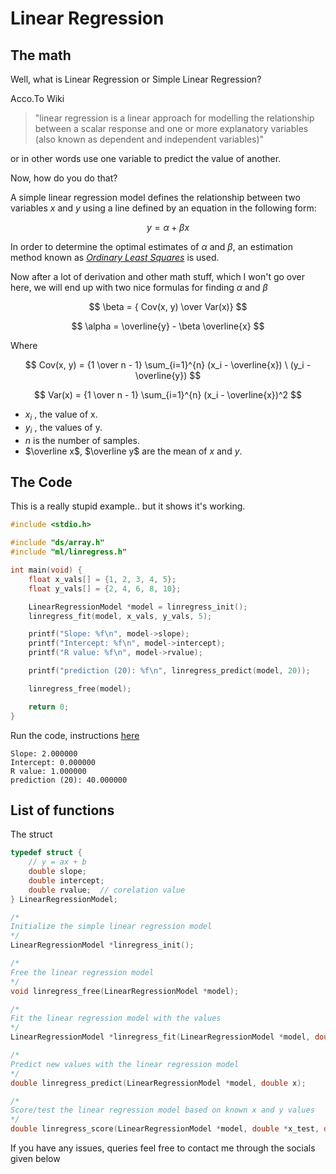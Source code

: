 # Linear Regression

## The math

Well, what is Linear Regression or Simple Linear Regression?

Acco.To Wiki

> "linear regression is a linear approach for modelling the relationship between a scalar response and one or more explanatory variables (also known as dependent and independent variables)"

or in other words use one variable to predict the value of another.

Now, how do you do that?

A simple linear regression model defines the relationship between two variables $x$ and $y$
using a line defined by an equation in the following form:

$$
y = \alpha + \beta x
$$

In order to determine the optimal estimates of $\alpha$ and $\beta$, an estimation method known
as [_Ordinary Least Squares_](https://en.wikipedia.org/wiki/Ordinary_least_squares#Simple_linear_regression_model) is used.

Now after a lot of derivation and other math stuff, which I won't go over here, we will end up
with two nice formulas for finding $\alpha$ and $\beta$

$$
\beta = { Cov(x, y) \over Var(x)}
$$

$$
\alpha = \overline{y} - \beta \overline{x}
$$

Where

$$
Cov(x, y) = {1 \over n - 1} \sum_{i=1}^{n} (x_i - \overline{x}) \ (y_i - \overline{y})
$$

$$
Var(x) = {1 \over n - 1} \sum_{i=1}^{n} (x_i - \overline{x})^2
$$

- $x_i$ , the value of x.
- $y_i$ , the values of y.
- $n$ is the number of samples.
- $\overline x$, $\overline y$ are the mean of $x$ and $y$.

## The Code

This is a really stupid example.. but it shows it's working.

```c
#include <stdio.h>

#include "ds/array.h"
#include "ml/linregress.h"

int main(void) {
    float x_vals[] = {1, 2, 3, 4, 5};
    float y_vals[] = {2, 4, 6, 8, 10};

    LinearRegressionModel *model = linregress_init();
    linregress_fit(model, x_vals, y_vals, 5);

    printf("Slope: %f\n", model->slope);
    printf("Intercept: %f\n", model->intercept);
    printf("R value: %f\n", model->rvalue);

    printf("prediction (20): %f\n", linregress_predict(model, 20));

    linregress_free(model);

    return 0;
}
```

Run the code, instructions [here](https://adwaith-rajesh.github.io/LinearML/#testing-the-install)

```console
Slope: 2.000000
Intercept: 0.000000
R value: 1.000000
prediction (20): 40.000000
```

## List of functions

The struct

```c
typedef struct {
    // y = ax + b
    double slope;
    double intercept;
    double rvalue;  // corelation value
} LinearRegressionModel;

```

```c
/*
Initialize the simple linear regression model
*/
LinearRegressionModel *linregress_init();

/*
Free the linear regression model
*/
void linregress_free(LinearRegressionModel *model);

/*
Fit the linear regression model with the values
*/
LinearRegressionModel *linregress_fit(LinearRegressionModel *model, double *x, double *y, size_t len);

/*
Predict new values with the linear regression model
*/
double linregress_predict(LinearRegressionModel *model, double x);

/*
Score/test the linear regression model based on known x and y values
*/
double linregress_score(LinearRegressionModel *model, double *x_test, double *y_test, size_t len);

```

If you have any issues, queries feel free to contact me through the socials given below
